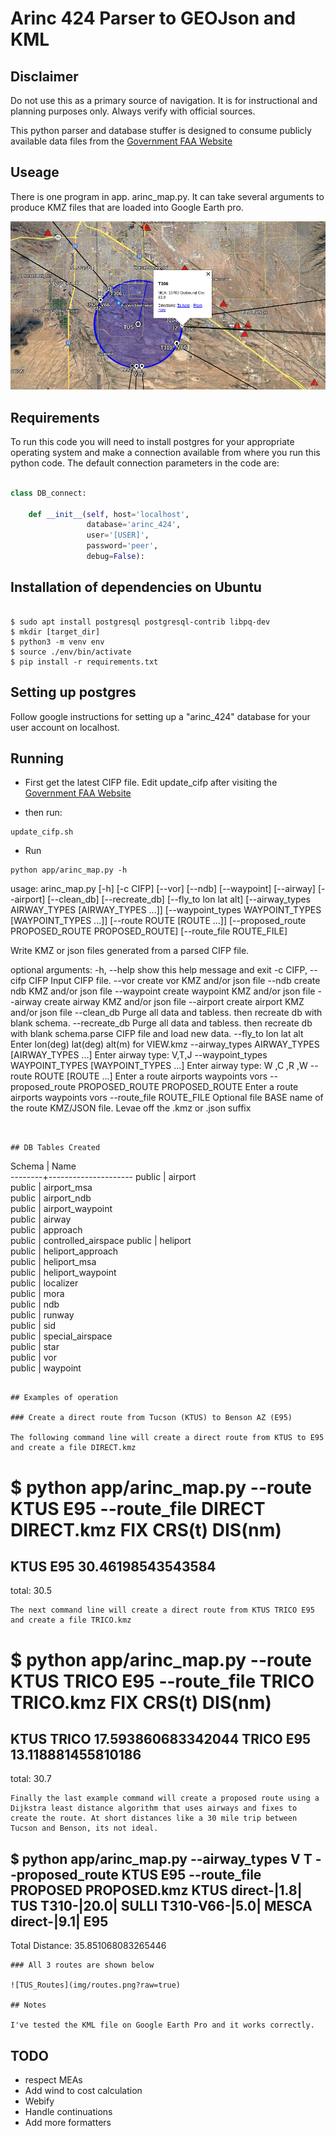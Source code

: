 # Arinc 424 Parser to GEOJson and KML

## Disclaimer

Do not use this as a primary source of navigation. It is for instructional and planning purposes only. Always verify with official sources.

This python parser and database stuffer is designed to consume publicly
available data files from the [Government FAA Website](https://www.faa.gov/air_traffic/flight_info/aeronav/digital_products/cifp/download/)

## Useage

There is one program in app. arinc_map.py. It can take several arguments to produce KMZ files that are loaded into Google Earth pro.

![TUS_Image](img/TUS_nav.png?raw=true)

## Requirements

To run this code you will need to install postgres for your appropriate operating system and make a connection available from where you run this python code. The default connection parameters in the code are:

``` Python

class DB_connect:

    def __init__(self, host='localhost',
                 database='arinc_424',
                 user='[USER]',
                 password='peer',
                 debug=False):
```

## Installation of dependencies on Ubuntu

```

$ sudo apt install postgresql postgresql-contrib libpq-dev
$ mkdir [target_dir]
$ python3 -m venv env
$ source ./env/bin/activate
$ pip install -r requirements.txt

```
## Setting up postgres

Follow google instructions for setting up a "arinc_424" database for your user account on localhost.

## Running

* First get the latest CIFP file. Edit update_cifp after visiting the [Government FAA Website](https://www.faa.gov/air_traffic/flight_info/aeronav/digital_products/cifp/download/)

* then run:

```
update_cifp.sh
```

* Run
```
python app/arinc_map.py -h

```
usage: arinc_map.py [-h] [-c CIFP] [--vor] [--ndb] [--waypoint] [--airway] [--airport] [--clean_db] [--recreate_db] [--fly_to lon lat alt]
                    [--airway_types AIRWAY_TYPES [AIRWAY_TYPES ...]] [--waypoint_types WAYPOINT_TYPES [WAYPOINT_TYPES ...]]
                    [--route ROUTE [ROUTE ...]] [--proposed_route PROPOSED_ROUTE PROPOSED_ROUTE] [--route_file ROUTE_FILE]

Write KMZ or json files generated from a parsed CIFP file.

optional arguments:
  -h, --help            show this help message and exit
  -c CIFP, --cifp CIFP  Input CIFP file.
  --vor                 create vor KMZ and/or json file
  --ndb                 create ndb KMZ and/or json file
  --waypoint            create waypoint KMZ and/or json file
  --airway              create airway KMZ and/or json file
  --airport             create airport KMZ and/or json file
  --clean_db            Purge all data and tabless. then recreate db with blank schema.
  --recreate_db         Purge all data and tabless. then recreate db with blank schema.parse CIFP file and load new data.
  --fly_to lon lat alt  Enter lon(deg) lat(deg) alt(m) for VIEW.kmz
  --airway_types AIRWAY_TYPES [AIRWAY_TYPES ...]
                        Enter airway type: V,T,J
  --waypoint_types WAYPOINT_TYPES [WAYPOINT_TYPES ...]
                        Enter airway type: W ,C ,R ,W
  --route ROUTE [ROUTE ...]
                        Enter a route airports waypoints vors
  --proposed_route PROPOSED_ROUTE PROPOSED_ROUTE
                        Enter a route airports waypoints vors
  --route_file ROUTE_FILE
                        Optional file BASE name of the route KMZ/JSON file. Levae off the .kmz or .json suffix
```


## DB Tables Created

```
 Schema |        Name         
--------+---------------------
 public | airport             
 public | airport_msa         
 public | airport_ndb         
 public | airport_waypoint    
 public | airway              
 public | approach            
 public | controlled_airspace 
 public | heliport            
 public | heliport_approach   
 public | heliport_msa        
 public | heliport_waypoint   
 public | localizer           
 public | mora                
 public | ndb                 
 public | runway              
 public | sid                 
 public | special_airspace    
 public | star                
 public | vor                 
 public | waypoint            
```

## Examples of operation

### Create a direct route from Tucson (KTUS) to Benson AZ (E95)

The following command line will create a direct route from KTUS to E95 and create a file DIRECT.kmz
```
$ python app/arinc_map.py --route  KTUS E95 --route_file DIRECT
DIRECT.kmz
FIX	CRS(t)	   DIS(nm)
===========================
KTUS 	 E95 	 30.46198543543584
---------------------------
total:   	 30.5
```
The next command line will create a direct route from KTUS TRICO E95 and create a file TRICO.kmz
```
$ python app/arinc_map.py --route  KTUS TRICO E95 --route_file TRICO 
TRICO.kmz
FIX	CRS(t)	   DIS(nm)
===========================
KTUS 	 TRICO 	 17.593860683342044
TRICO 	 E95 	 13.118881455810186
---------------------------
total:   	 30.7
```
Finally the last example command will create a proposed route using a Dijkstra least distance algorithm that uses airways and fixes to create the route. At short distances like a 30 mile trip between Tucson and Benson, its not ideal.
```
$ python app/arinc_map.py --airway_types V T --proposed_route  KTUS E95 --route_file PROPOSED
PROPOSED.kmz
KTUS
	direct-|1.8|
TUS
	T310-|20.0|
SULLI
	T310-V66-|5.0|
MESCA
	direct-|9.1|
E95
-----------------------------
Total Distance: 35.851068083265446
```
### All 3 routes are shown below

![TUS_Routes](img/routes.png?raw=true)

## Notes

I've tested the KML file on Google Earth Pro and it works correctly.

```

## TODO
* respect MEAs
* Add wind to cost calculation
* Webify
* Handle continuations
* Add more formatters